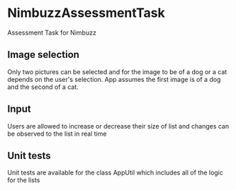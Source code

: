 # NimbuzzAssessmentTask
Assessment Task for Nimbuzz

## Image selection
Only two pictures can be selected and for the image to be of a dog or a cat depends on the user's selection. App assumes the first image is of a dog and the second of a cat.

## Input
Users are allowed to increase or decrease their size of list and changes can be observed to the list in real time

## Unit tests
Unit tests are available for the class AppUtil which includes all of the logic for the lists